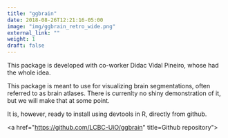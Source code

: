 ```yaml
---
title: "ggbrain"
date: 2018-08-26T12:21:16-05:00
image: "img/ggbrain_retro_wide.png"
external_link: ""
weight: 1
draft: false
---
```


This package is developed with co-worker Didac Vidal Pineiro, whose had the whole idea.

This package is meant to use for visualizing brain segmentations, often referred to as brain atlases.
There is currenlty no shiny demonstration of it, but we will make that at some point. 

It is, however, ready to install using devtools in R, directly from github.


<a href="https://github.com/LCBC-UiO/ggbrain" title=Github repository"><i class="fa fa-github"></i></a>

